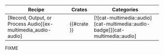 | Recipe | Crates | Categories |
|--------|--------|------------|
| [Record, Output, or Process Audio][ex-multimedia_audio-audio] | {{#crate }} | [![cat-multimedia::audio][cat-multimedia::audio-badge]][cat-multimedia::audio] |

<div class="hidden">
FIXME
</div>

